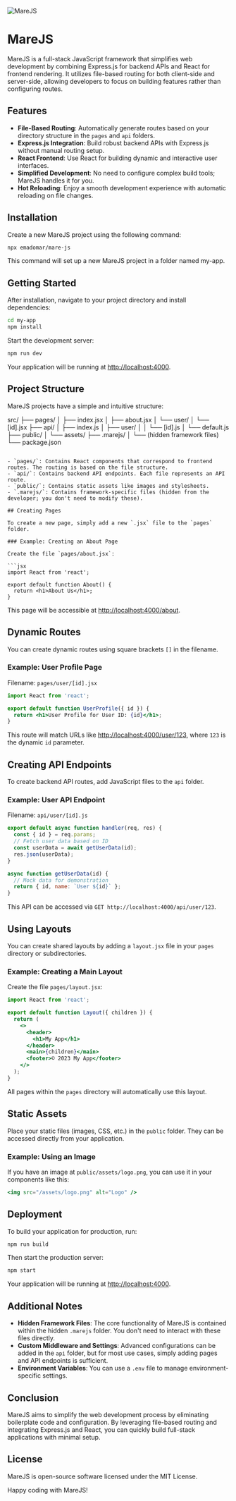 
![MareJS](https://repository-images.githubusercontent.com/863301590/8529612f-d102-4a7d-9977-b722aa32ea6d)

# MareJS

MareJS is a full-stack JavaScript framework that simplifies web development by combining Express.js for backend APIs and React for frontend rendering. It utilizes file-based routing for both client-side and server-side, allowing developers to focus on building features rather than configuring routes.

## Features

- **File-Based Routing**: Automatically generate routes based on your directory structure in the `pages` and `api` folders.
- **Express.js Integration**: Build robust backend APIs with Express.js without manual routing setup.
- **React Frontend**: Use React for building dynamic and interactive user interfaces.
- **Simplified Development**: No need to configure complex build tools; MareJS handles it for you.
- **Hot Reloading**: Enjoy a smooth development experience with automatic reloading on file changes.

## Installation

Create a new MareJS project using the following command:

```bash
npx emadomar/mare-js 
```

This command will set up a new MareJS project in a folder named my-app.

## Getting Started

After installation, navigate to your project directory and install dependencies:

```bash
cd my-app
npm install
```

Start the development server:

```bash
npm run dev
```

Your application will be running at [http://localhost:4000](http://localhost:4000).

## Project Structure

MareJS projects have a simple and intuitive structure:

src/
├── pages/
│   ├── index.jsx
│   ├── about.jsx
│   └── user/
│       └── [id].jsx
├── api/
│   ├── index.js
│   ├── user/
│   │   └── [id].js
│   └── default.js
├── public/
│   └── assets/
├── .marejs/
│   └── (hidden framework files)
└── package.json
```

- `pages/`: Contains React components that correspond to frontend routes. The routing is based on the file structure.
- `api/`: Contains backend API endpoints. Each file represents an API route.
- `public/`: Contains static assets like images and stylesheets.
- `.marejs/`: Contains framework-specific files (hidden from the developer; you don't need to modify these).

## Creating Pages

To create a new page, simply add a new `.jsx` file to the `pages` folder.

### Example: Creating an About Page

Create the file `pages/about.jsx`:

```jsx
import React from 'react';

export default function About() {
  return <h1>About Us</h1>;
}
```

This page will be accessible at [http://localhost:4000/about](http://localhost:4000/about).

## Dynamic Routes

You can create dynamic routes using square brackets `[]` in the filename.

### Example: User Profile Page

Filename: `pages/user/[id].jsx`

```jsx
import React from 'react';

export default function UserProfile({ id }) {
  return <h1>User Profile for User ID: {id}</h1>;
}
```

This route will match URLs like [http://localhost:4000/user/123](http://localhost:4000/user/123), where `123` is the dynamic `id` parameter.

## Creating API Endpoints

To create backend API routes, add JavaScript files to the `api` folder.

### Example: User API Endpoint

Filename: `api/user/[id].js`

```javascript
export default async function handler(req, res) {
  const { id } = req.params;
  // Fetch user data based on ID
  const userData = await getUserData(id);
  res.json(userData);
}

async function getUserData(id) {
  // Mock data for demonstration
  return { id, name: `User ${id}` };
}
```

This API can be accessed via `GET http://localhost:4000/api/user/123`.

## Using Layouts

You can create shared layouts by adding a `layout.jsx` file in your `pages` directory or subdirectories.

### Example: Creating a Main Layout

Create the file `pages/layout.jsx`:

```jsx
import React from 'react';

export default function Layout({ children }) {
  return (
    <>
      <header>
        <h1>My App</h1>
      </header>
      <main>{children}</main>
      <footer>© 2023 My App</footer>
    </>
  );
}
```

All pages within the `pages` directory will automatically use this layout.

## Static Assets

Place your static files (images, CSS, etc.) in the `public` folder. They can be accessed directly from your application.

### Example: Using an Image

If you have an image at `public/assets/logo.png`, you can use it in your components like this:

```jsx
<img src="/assets/logo.png" alt="Logo" />
```

## Deployment

To build your application for production, run:

```bash
npm run build
```

Then start the production server:

```bash
npm start
```

Your application will be running at [http://localhost:4000](http://localhost:4000).

## Additional Notes

- **Hidden Framework Files**: The core functionality of MareJS is contained within the hidden `.marejs` folder. You don't need to interact with these files directly.
- **Custom Middleware and Settings**: Advanced configurations can be added in the `api` folder, but for most use cases, simply adding pages and API endpoints is sufficient.
- **Environment Variables**: You can use a `.env` file to manage environment-specific settings.

## Conclusion

MareJS aims to simplify the web development process by eliminating boilerplate code and configuration. By leveraging file-based routing and integrating Express.js and React, you can quickly build full-stack applications with minimal setup.

## License

MareJS is open-source software licensed under the MIT License.

Happy coding with MareJS!